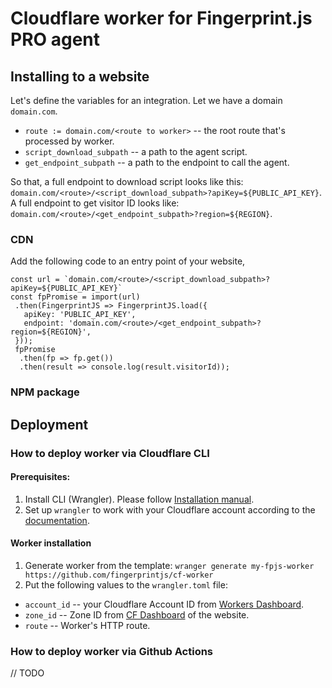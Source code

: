 # Cloudflare worker for Fingerprint.js PRO agent

## Installing to a website

Let's define the variables for an integration.
Let we have a domain `domain.com`.
* `route := domain.com/<route to worker>` -- the root route that's processed by worker.
* `script_download_subpath` -- a path to the agent script.
* `get_endpoint_subpath` -- a path to the endpoint to call the agent.

So that, a full endpoint to download script looks like this: `domain.com/<route>/<script_download_subpath>?apiKey=${PUBLIC_API_KEY}`.
A full endpoint to get visitor ID looks like: `domain.com/<route>/<get_endpoint_subpath>?region=${REGION}`.

### CDN
Add the following code to an entry point of your website,
```
const url = `domain.com/<route>/<script_download_subpath>?apiKey=${PUBLIC_API_KEY}`
const fpPromise = import(url)
 .then(FingerprintJS => FingerprintJS.load({
   apiKey: 'PUBLIC_API_KEY',
   endpoint: 'domain.com/<route>/<get_endpoint_subpath>?region=${REGION}',
 }));
 fpPromise
  .then(fp => fp.get())
  .then(result => console.log(result.visitorId));
```


### NPM package


## Deployment
### How to deploy worker via Cloudflare CLI
#### Prerequisites:
1. Install CLI (Wrangler). Please follow [Installation manual](https://developers.cloudflare.com/workers/cli-wrangler/install-update/).
2. Set up `wrangler` to work with your Cloudflare account according to the [documentation](https://developers.cloudflare.com/workers/cli-wrangler/authentication/).

#### Worker installation
1. Generate worker from the template: `wranger generate my-fpjs-worker https://github.com/fingerprintjs/cf-worker`
2. Put the following values to the `wrangler.toml` file:
  * `account_id` -- your Cloudflare Account ID from [Workers Dashboard](https://dash.cloudflare.com/?to=/:account/workers).
  * `zone_id` -- Zone ID from [CF Dashboard](https://dash.cloudflare.com/?to=/:account/) of the website.
  * `route` -- Worker's HTTP route.


### How to deploy worker via Github Actions
// TODO
